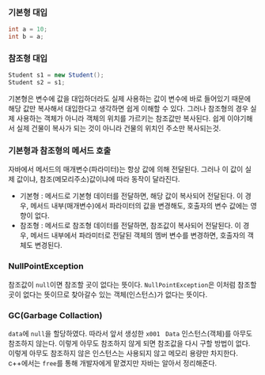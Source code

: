 
### 기본형 대입
```java
int a = 10;
int b = a;
```

### 참조형 대입

```java
Student s1 = new Student();
Student s2 = s1;
```
기본형은 변수에 값을 대입하더라도 실제 사용하는 값이 변수에 바로 들어있기 때문에 해당 값만 복사해서 대입한다고 생각하면 쉽게 이해할 수 있다.
그러나 참조형의 경우 실제 사용하는 객체가 아니라 객체의 위치를 가르키는 참조값만 복사된다.
쉽게 이야기해서 실제 건물이 복사가 되는 것이 아니라 건물의 위치인 주소만 복사되는것.

### 기본형과 참조형의 메서드 호출
자바에서 메서드의 매개변수(파라미터)는 항상 값에 의해 전달된다. 그러나 이 값이 실제 값이냐, 참조(메모리주소)값이냐에 따라 동작이 달라진다.

- 기본형 : 메서드로 기본형 데이터를 전달하면, 해당 값이 복사되어 전달된다. 이 경우, 메서드 내부(매개변수)에서 파라미터의 값을 변경해도, 호출자의 변수 값에는 영향이 없다.
- 참조형 : 메서드로 참조형 데이터를 전달하면, 참조값이 복사되어 전달된다. 이 경우, 메서드 내부에서 파라미터로 전달된 객체의 멤버 변수를 변경하면, 호출자의 객체도 변경된다.

### NullPointException
참조값이 ```null```이면 참조할 곳이 없다는 뜻이다.
```NullPointException```은 이처럼 참조할 곳이 없다는 뜻이므로 찾아갈수 있는 객체(인스턴스)가 없다는 뜻이다.


### GC(Garbage Collaction)

```data```에 ```null```을 할당하였다. 따라서 앞서 생성한 ```x001``` ``` Data``` 인스턴스(객체)를 아무도 참조하지 않는다. 
이렇게 아무도 참조하지 않게 되면 참조값을 다시 구할 방법이 없다. 
이렇게 아무도 참조하지 않은 인스턴스는 사용되지 않고 메모리 용량만 차지한다.
c++에서는 ```free```를 통해 개발자에게 맡겼지만 자바는 알아서 정리해준다. 